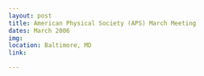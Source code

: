 ```yaml
---
layout: post
title: American Physical Society (APS) March Meeting
dates: March 2006
img: 
location: Baltimore, MD
link: 

---
```


